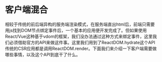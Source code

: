 # 客户端混合

相较于传统的前后端异构的服务端渲染模式，在服务端直出html后，前端只需要用js找到DOM节点绑定事件后，一个基本的应用便开发完成了。但如果使用React/Vue这种基于vdom的框架，我们没办法通过这种方式来绑定事件，这里我们必须借助官方的API来做这件事。这里我们用到了ReactDOM.hydrate这个API传统的CSR应用都是调用ReactDOM.render。下面我们来介绍一下客户端需要做哪些事情，以及这个API到底干了什么。